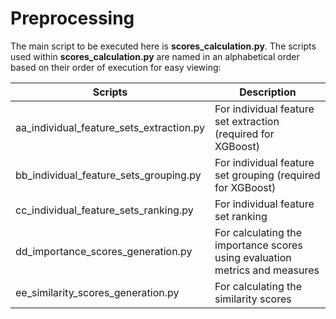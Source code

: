# Preprocessing

The main script to be executed here is **scores_calculation.py**. The scripts used within **scores_calculation.py** are named in an alphabetical order based on their order of execution for easy viewing:

| Scripts                                  | Description                                                                 |
| ---------------------------------------- | --------------------------------------------------------------------------- |
| aa_individual_feature_sets_extraction.py | For individual feature set extraction (required for XGBoost)                |
| bb_individual_feature_sets_grouping.py   | For individual feature set grouping (required for XGBoost)                  |
| cc_individual_feature_sets_ranking.py    | For individual feature set ranking                                          |
| dd_importance_scores_generation.py       | For calculating the importance scores using evaluation metrics and measures |
| ee_similarity_scores_generation.py       | For calculating the similarity scores                                       |
